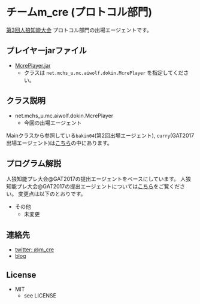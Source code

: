 チームm_cre (プロトコル部門)
====

[第3回人狼知能大会](http://aiwolf.org/3rd-aiwolf-contest) プロトコル部門の出場エージェントです。

## プレイヤーjarファイル

* [McrePlayer.jar](/McrePlayer.jar)
  + クラスは `net.mchs_u.mc.aiwolf.dokin.McrePlayer` を指定してください。

## クラス説明

* net.mchs_u.mc.aiwolf.dokin.McrePlayer
  + 今回の出場エージェント

Mainクラスから参照している`bakin04`(第2回出場エージェント), `curry`(GAT2017出場エージェント)は[こちら](https://github.com/mcre/aiwolf-gat2017/blob/master/McrePlayer.jar)の中にあります。

## プログラム解説

人狼知能プレ大会@GAT2017の提出エージェントをベースにしています。
人狼知能プレ大会@GAT2017の提出エージェントについては[こちら](https://github.com/mcre/aiwolf-gat2017)をご覧ください。
変更点は以下のとおりです。

* その他
  + 未変更

## 連絡先

* [twitter: @m_cre](https://twitter.com/m_cre)
* [blog](http://www.mchs-u.net/mc/)

## License

* MIT
  + see LICENSE
